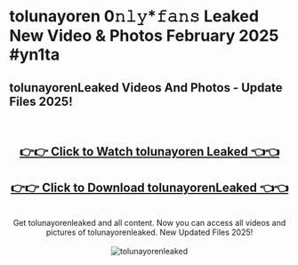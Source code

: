 # tolunayoren 0𝚗𝚕𝚢*𝚏𝚊𝚗𝚜 Leaked New Video & Photos February 2025 #yn1ta

<h2>tolunayorenLeaked Videos And Photos - Update Files 2025!</h2>
<br>
<div align="center">
<h2><a href="https://mediaupload.pro?title=tolunayoren&ref=11F" rel="nofollow">👉👉 Click to Watch tolunayoren Leaked 👈👈</a></h2>
<h2><a href="https://mediaupload.pro?title=tolunayoren&ref=11F" rel="nofollow">👉👉 Click to Download tolunayorenLeaked 👈👈</a></h2>
<br>
Get tolunayorenleaked and all content. Now you can access all videos and pictures of tolunayorenleaked. New Updated Files 2025!
<br>
<br>
<a href="https://mediaupload.pro?title=tolunayoren&ref=11F" rel="nofollow" data-target="animated-image.originalLink"><img src="https://i.ibb.co/Gkj2r4b/banner.png" alt="tolunayorenleaked" style="max-width: 100%; display: inline-block;" data-target="animated-image.originalImage"></a>
</div>
<br>

